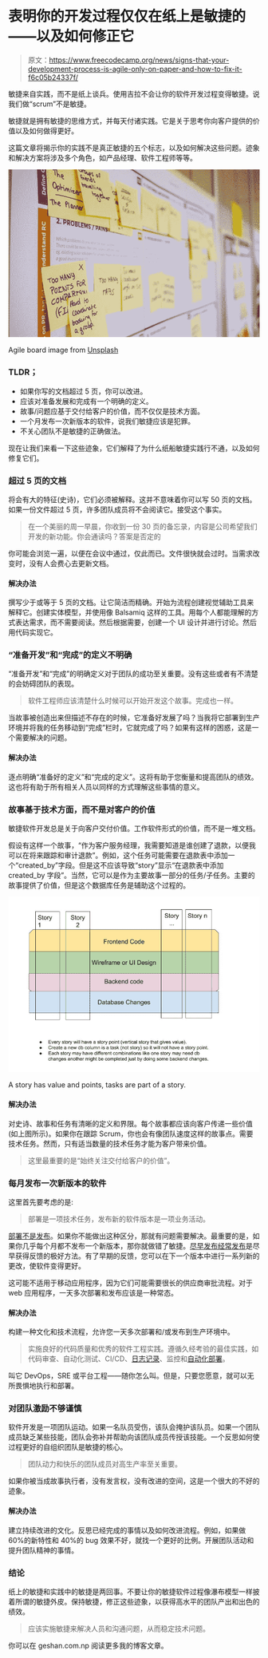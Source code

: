 # 表明你的开发过程仅仅在纸上是敏捷的——以及如何修正它

> 原文：<https://www.freecodecamp.org/news/signs-that-your-development-process-is-agile-only-on-paper-and-how-to-fix-it-f6c05b24337f/>

敏捷来自实践，而不是纸上谈兵。使用吉拉不会让你的软件开发过程变得敏捷。说我们做“scrum”不是敏捷。

敏捷就是拥有敏捷的思维方式，并每天付诸实践。它是关于思考你向客户提供的价值以及如何做得更好。

这篇文章将揭示你的实践不是真正敏捷的五个标志，以及如何解决这些问题。迹象和解决方案将涉及多个角色，如产品经理、软件工程师等等。

![QsoP-waDxNwWENV8yaNFopJLAAHUEZvEdBg5](img/551db9669e46f0e26af14618937263d3.png)

Agile board image from [Unsplash](https://unsplash.com/photos/zoCDWPuiRuA)

### TLDR；

*   如果你写的文档超过 5 页，你可以改进。
*   应该对准备发展和完成有一个明确的定义。
*   故事/问题应基于交付给客户的价值，而不仅仅是技术方面。
*   一个月发布一次新版本的软件，说我们敏捷应该是犯罪。
*   不关心团队不是敏捷的正确做法。

现在让我们来看一下这些迹象，它们解释了为什么纸船敏捷实践行不通，以及如何修复它们。

### 超过 5 页的文档

将会有大的特征(史诗)，它们必须被解释。这并不意味着你可以写 50 页的文档。如果一份文件超过 5 页，许多团队成员将不会阅读它。接受这个事实。

> 在一个美丽的周一早晨，你收到一份 30 页的备忘录，内容是公司希望我们开发的新功能。你会通读吗？答案是否定的

你可能会浏览一遍，以便在会议中通过，仅此而已。文件很快就会过时。当需求改变时，没有人会费心去更新文档。

#### 解决办法

撰写少于或等于 5 页的文档。让它简洁而精确。开始为流程创建视觉辅助工具来解释它。创建实体模型，并使用像 Balsamiq 这样的工具。用每个人都能理解的方式表达需求，而不需要阅读。然后根据需要，创建一个 UI 设计并进行讨论。然后用代码实现它。

### “准备开发”和“完成”的定义不明确

“准备开发”和“完成”的明确定义对于团队的成功至关重要。没有这些或者有不清楚的会妨碍团队的表现。

> 软件工程师应该清楚什么时候可以开始开发这个故事。完成也一样。

当故事被创造出来但描述不存在的时候，它准备好发展了吗？当我将它部署到生产环境并将我的任务移动到“完成”栏时，它就完成了吗？如果有这样的困惑，这是一个需要解决的问题。

#### 解决办法

逐点明确“准备好的定义”和“完成的定义”。这将有助于您衡量和提高团队的绩效。这也将有助于所有相关人员以同样的方式理解这些事情的意义。

### 故事基于技术方面，而不是对客户的价值

敏捷软件开发总是关于向客户交付价值。工作软件形式的价值，而不是一堆文档。

假设有这样一个故事，“作为客户服务经理，我需要知道是谁创建了退款，以便我可以在将来跟踪和审计退款”。例如，这个任务可能需要在退款表中添加一个“created_by”字段。但是这不应该导致“story”显示“在退款表中添加 created_by 字段”。当然，它可以是作为主要故事一部分的任务/子任务。主要的故事提供了价值，但是这个数据库任务是辅助这个过程的。

![bEDuLU1nTvT3YZAeZaxaIVHshWGUXbVjNg5X](img/cd40eaa2179197bd0bc2e38bb18233c2.png)

A story has value and points, tasks are part of a story.

#### 解决办法

对史诗、故事和任务有清晰的定义和界限。每个故事都应该向客户传递一些价值(如上图所示)。如果你在跟踪 Scrum，你也会有像团队速度这样的故事点。需要技术任务。然而，只有适当数量的技术任务才能为客户带来价值。

> 这里最重要的是“始终关注交付给客户的价值”。

### 每月发布一次新版本的软件

这里首先要考虑的是:

> 部署是一项技术任务，发布新的软件版本是一项业务活动。

[部署不是发布](https://geshan.com.np/blog/2018/10/deployment-is-not-release/)。如果你不能做出这种区分，那就有问题需要解决。最重要的是，如果你几乎每个月都不发布一个新版本，那你就做错了敏捷。[尽早发布经常发布](https://en.wikipedia.org/wiki/Release_early,_release_often)是尽早获得反馈的极好方法。有了早期的反馈，您可以在下一个版本中进行一系列新的更改，使软件变得更好。

这可能不适用于移动应用程序，因为它们可能需要很长的供应商审批流程。对于 web 应用程序，一天多次部署和发布应该是一种常态。

#### 解决办法

构建一种文化和技术流程，允许您一天多次部署和/或发布到生产环境中。

> 实施良好的代码质量和优秀的软件工程实践。遵循久经考验的最佳实践，如代码审查、自动化测试、CI/CD、[日志记录](https://geshan.com.np/blog/2015/08/importance-of-logging-in-your-applications/)、监控和[自动化部署](https://geshan.com.np/blog/2015/08/the-best-automated-deployment-tool-the-one-that-fits-your-needs/)。

叫它 DevOps，SRE 或平台工程——随你怎么叫。但是，只要您愿意，就可以无所畏惧地执行和部署。

### 对团队激励不够谨慎

软件开发是一项团队运动。如果一名队员受伤，该队会掩护该队员。如果一个团队成员缺乏某些技能，团队会弥补并帮助向该团队成员传授该技能。一个反思如何使过程更好的自组织团队是敏捷的核心。

> 团队动力和快乐的团队成员对高生产率至关重要。

如果你被当成故事执行者，没有发言权，没有改进的空间，这是一个很大的不好的迹象。

#### 解决办法

建立持续改进的文化。反思已经完成的事情以及如何改进流程。例如，如果做 60%的新特性和 40%的 bug 效果不好，就找一个更好的比例。开展团队活动和提升团队精神的事情。

### 结论

纸上的敏捷和实践中的敏捷是两回事。不要让你的敏捷软件过程像瀑布模型一样披着所谓的敏捷外皮。保持敏捷，修正这些迹象，以获得高水平的团队产出和出色的绩效。

> 应该实施敏捷来解决人员和沟通问题，从而稳定技术问题。

你可以在 geshan.com.np 阅读更多我的博客文章。